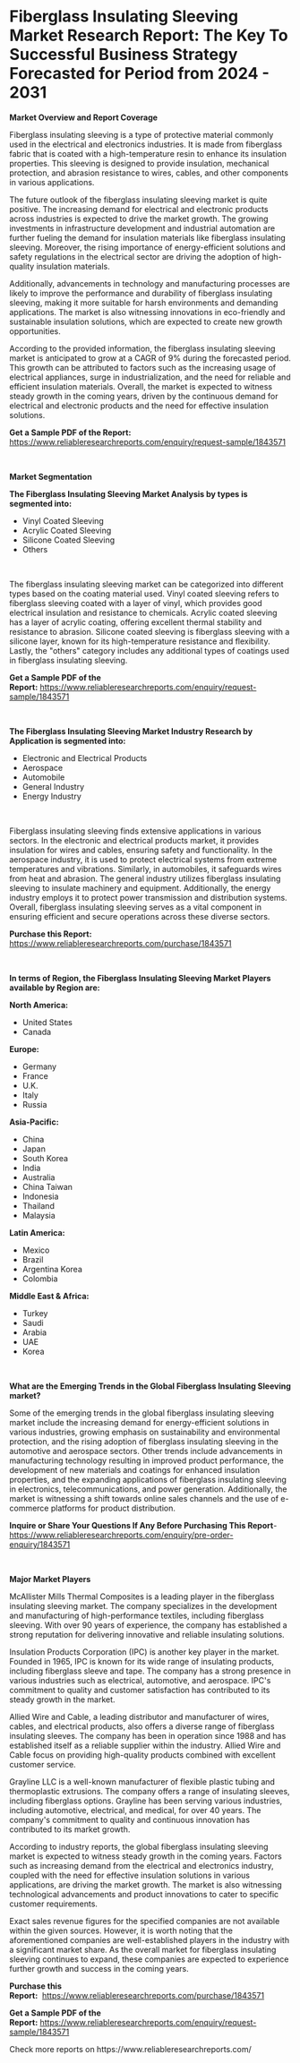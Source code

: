 <p><h1>Fiberglass Insulating Sleeving Market Research Report: The Key To Successful Business Strategy Forecasted for Period from 2024 - 2031</h1></p><p><strong>Market Overview and Report Coverage</strong></p>
<p><p>Fiberglass insulating sleeving is a type of protective material commonly used in the electrical and electronics industries. It is made from fiberglass fabric that is coated with a high-temperature resin to enhance its insulation properties. This sleeving is designed to provide insulation, mechanical protection, and abrasion resistance to wires, cables, and other components in various applications.</p><p>The future outlook of the fiberglass insulating sleeving market is quite positive. The increasing demand for electrical and electronic products across industries is expected to drive the market growth. The growing investments in infrastructure development and industrial automation are further fueling the demand for insulation materials like fiberglass insulating sleeving. Moreover, the rising importance of energy-efficient solutions and safety regulations in the electrical sector are driving the adoption of high-quality insulation materials.</p><p>Additionally, advancements in technology and manufacturing processes are likely to improve the performance and durability of fiberglass insulating sleeving, making it more suitable for harsh environments and demanding applications. The market is also witnessing innovations in eco-friendly and sustainable insulation solutions, which are expected to create new growth opportunities.</p><p>According to the provided information, the fiberglass insulating sleeving market is anticipated to grow at a CAGR of 9% during the forecasted period. This growth can be attributed to factors such as the increasing usage of electrical appliances, surge in industrialization, and the need for reliable and efficient insulation materials. Overall, the market is expected to witness steady growth in the coming years, driven by the continuous demand for electrical and electronic products and the need for effective insulation solutions.</p></p>
<p><strong>Get a Sample PDF of the Report:</strong> <a href="https://www.reliableresearchreports.com/enquiry/request-sample/1843571">https://www.reliableresearchreports.com/enquiry/request-sample/1843571</a></p>
<p>&nbsp;</p>
<p><strong>Market Segmentation</strong></p>
<p><strong>The Fiberglass Insulating Sleeving Market Analysis by types is segmented into:</strong></p>
<p><ul><li>Vinyl Coated Sleeving</li><li>Acrylic Coated Sleeving</li><li>Silicone Coated Sleeving</li><li>Others</li></ul></p>
<p>&nbsp;</p>
<p><p>The fiberglass insulating sleeving market can be categorized into different types based on the coating material used. Vinyl coated sleeving refers to fiberglass sleeving coated with a layer of vinyl, which provides good electrical insulation and resistance to chemicals. Acrylic coated sleeving has a layer of acrylic coating, offering excellent thermal stability and resistance to abrasion. Silicone coated sleeving is fiberglass sleeving with a silicone layer, known for its high-temperature resistance and flexibility. Lastly, the "others" category includes any additional types of coatings used in fiberglass insulating sleeving.</p></p>
<p><strong>Get a Sample PDF of the Report:</strong>&nbsp;<a href="https://www.reliableresearchreports.com/enquiry/request-sample/1843571">https://www.reliableresearchreports.com/enquiry/request-sample/1843571</a></p>
<p>&nbsp;</p>
<p><strong>The Fiberglass Insulating Sleeving Market Industry Research by Application is segmented into:</strong></p>
<p><ul><li>Electronic and Electrical Products</li><li>Aerospace</li><li>Automobile</li><li>General Industry</li><li>Energy Industry</li></ul></p>
<p>&nbsp;</p>
<p><p>Fiberglass insulating sleeving finds extensive applications in various sectors. In the electronic and electrical products market, it provides insulation for wires and cables, ensuring safety and functionality. In the aerospace industry, it is used to protect electrical systems from extreme temperatures and vibrations. Similarly, in automobiles, it safeguards wires from heat and abrasion. The general industry utilizes fiberglass insulating sleeving to insulate machinery and equipment. Additionally, the energy industry employs it to protect power transmission and distribution systems. Overall, fiberglass insulating sleeving serves as a vital component in ensuring efficient and secure operations across these diverse sectors.</p></p>
<p><strong>Purchase this Report:</strong>&nbsp; <a href="https://www.reliableresearchreports.com/purchase/1843571">https://www.reliableresearchreports.com/purchase/1843571</a></p>
<p>&nbsp;</p>
<p><strong>In terms of Region, the Fiberglass Insulating Sleeving Market Players available by Region are:</strong></p>
<p>
    <p> <strong> North America: </strong>
        <ul>
            <li>United States</li>
            <li>Canada</li>
        </ul>
        </p> 
    <p> <strong> Europe: </strong>
        <ul>
            <li>Germany</li>
            <li>France</li>
            <li>U.K.</li>
            <li>Italy</li>
            <li>Russia</li>
        </ul>
        </p> 
    <p> <strong> Asia-Pacific: </strong>
        <ul>
            <li>China</li>
            <li>Japan</li>
            <li>South Korea</li>
            <li>India</li>
            <li>Australia</li>
            <li>China Taiwan</li>
            <li>Indonesia</li>
            <li>Thailand</li>
            <li>Malaysia</li>
        </ul>
        </p> 
    <p> <strong> Latin America: </strong>
        <ul>
            <li>Mexico</li>
            <li>Brazil</li>
            <li>Argentina Korea</li>
            <li>Colombia</li>
        </ul>
        </p> 
    <p> <strong> Middle East & Africa: </strong>
        <ul>
            <li>Turkey</li>
            <li>Saudi</li>
            <li>Arabia</li>
            <li>UAE</li>
            <li>Korea</li>
        </ul>
    </p>
    </p>
<p>&nbsp;</p>
<p><strong>What are the Emerging Trends in the Global Fiberglass Insulating Sleeving market?</strong></p>
<p><p>Some of the emerging trends in the global fiberglass insulating sleeving market include the increasing demand for energy-efficient solutions in various industries, growing emphasis on sustainability and environmental protection, and the rising adoption of fiberglass insulating sleeving in the automotive and aerospace sectors. Other trends include advancements in manufacturing technology resulting in improved product performance, the development of new materials and coatings for enhanced insulation properties, and the expanding applications of fiberglass insulating sleeving in electronics, telecommunications, and power generation. Additionally, the market is witnessing a shift towards online sales channels and the use of e-commerce platforms for product distribution.</p></p>
<p><strong>Inquire or Share Your Questions If Any Before Purchasing This Report</strong>- <a href="https://www.reliableresearchreports.com/enquiry/pre-order-enquiry/1843571">https://www.reliableresearchreports.com/enquiry/pre-order-enquiry/1843571</a></p>
<p>&nbsp;</p>
<p><strong>Major Market Players</strong></p>
<p><p>McAllister Mills Thermal Composites is a leading player in the fiberglass insulating sleeving market. The company specializes in the development and manufacturing of high-performance textiles, including fiberglass sleeving. With over 90 years of experience, the company has established a strong reputation for delivering innovative and reliable insulating solutions.</p><p>Insulation Products Corporation (IPC) is another key player in the market. Founded in 1965, IPC is known for its wide range of insulating products, including fiberglass sleeve and tape. The company has a strong presence in various industries such as electrical, automotive, and aerospace. IPC's commitment to quality and customer satisfaction has contributed to its steady growth in the market.</p><p>Allied Wire and Cable, a leading distributor and manufacturer of wires, cables, and electrical products, also offers a diverse range of fiberglass insulating sleeves. The company has been in operation since 1988 and has established itself as a reliable supplier within the industry. Allied Wire and Cable focus on providing high-quality products combined with excellent customer service.</p><p>Grayline LLC is a well-known manufacturer of flexible plastic tubing and thermoplastic extrusions. The company offers a range of insulating sleeves, including fiberglass options. Grayline has been serving various industries, including automotive, electrical, and medical, for over 40 years. The company's commitment to quality and continuous innovation has contributed to its market growth.</p><p>According to industry reports, the global fiberglass insulating sleeving market is expected to witness steady growth in the coming years. Factors such as increasing demand from the electrical and electronics industry, coupled with the need for effective insulation solutions in various applications, are driving the market growth. The market is also witnessing technological advancements and product innovations to cater to specific customer requirements.</p><p>Exact sales revenue figures for the specified companies are not available within the given sources. However, it is worth noting that the aforementioned companies are well-established players in the industry with a significant market share. As the overall market for fiberglass insulating sleeving continues to expand, these companies are expected to experience further growth and success in the coming years.</p></p>
<p><strong>Purchase this Report:</strong>&nbsp;&nbsp;<a href="https://www.reliableresearchreports.com/purchase/1843571">https://www.reliableresearchreports.com/purchase/1843571</a></p>
<p></p>
<p><strong>Get a Sample PDF of the Report:</strong>&nbsp;<a href="https://www.reliableresearchreports.com/enquiry/request-sample/1843571">https://www.reliableresearchreports.com/enquiry/request-sample/1843571</a></p>
<p>Check more reports on https://www.reliableresearchreports.com/</p>